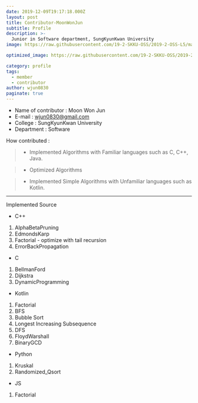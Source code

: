 ```yaml
---
date: 2019-12-09T19:17:18.000Z
layout: post
title: Contributor-MoonWonJun
subtitle: Profile
description: >-
  Junior in Software department, SungKyunKwan University
image: https://raw.githubusercontent.com/19-2-SKKU-OSS/2019-2-OSS-L5/master/assets/img/uploads/WJ.jpg

optimized_image: https://raw.githubusercontent.com/19-2-SKKU-OSS/2019-2-OSS-L5/master/assets/img/uploads/WJ.jpg

category: profile
tags:
  - member
  - contributor
author: wjun0830
paginate: true
---
```

- Name of contributor : Moon Won Jun
- E-mail : wjun0830@gmail.com
- College : SungKyunKwan University
- Department : Software

How contributed : 
> - Implemented Algorithms with Familiar languages such as C, C++, Java.

> - Optimized Algorithms 

> - Implemented Simple Algorithms with Unfamiliar languages such as Kotlin.

***

Implemented Source
* C++ 
1. AlphaBetaPruning
2. EdmondsKarp
3. Factorial - optimize with tail recursion
4. ErrorBackPropagation

* C
1. BellmanFord
2. Dijkstra
3. DynamicProgramming

* Kotlin 
1. Factorial
2. BFS
3. Bubble Sort
4. Longest Increasing Subsequence
5. DFS
6. FloydWarshall
7. BinaryGCD

* Python
1. Kruskal
2. Randomized_Qsort

* JS
1. Factorial



